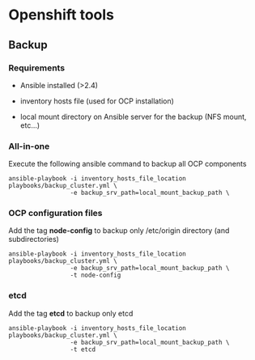 # Openshift tools

## Backup

### Requirements

- Ansible installed (>2.4)

- inventory hosts file (used for OCP installation)

- local mount directory on Ansible server for the backup (NFS mount, etc...)

### All-in-one

Execute the following ansible command to backup all OCP components

```shell
ansible-playbook -i inventory_hosts_file_location playbooks/backup_cluster.yml \
                 -e backup_srv_path=local_mount_backup_path \
```

### OCP configuration files

Add the tag **node-config**  to backup only /etc/origin directory (and subdirectories)

```shell
ansible-playbook -i inventory_hosts_file_location playbooks/backup_cluster.yml \
                 -e backup_srv_path=local_mount_backup_path \
                 -t node-config
```

### etcd

Add the tag **etcd**  to backup only etcd

```shell
ansible-playbook -i inventory_hosts_file_location playbooks/backup_cluster.yml \
                 -e backup_srv_path=local_mount_backup_path \
                 -t etcd
```
